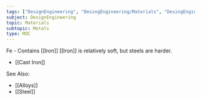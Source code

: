 ```yaml
---
tags: ["DesignEngineering", "DesingEngineering/Materials", "DesingEngineering/Materials/Metals"]
subject: DesignEngineering
topic: Materials
subtopic: Metals
type: MOC
---
```


Fe - Contains [[Iron]]
[[Iron]] is relatively soft, but steels are harder.
  - [[Cast Iron]]

See Also:
 - [[Alloys]]
 - [[Steel]]